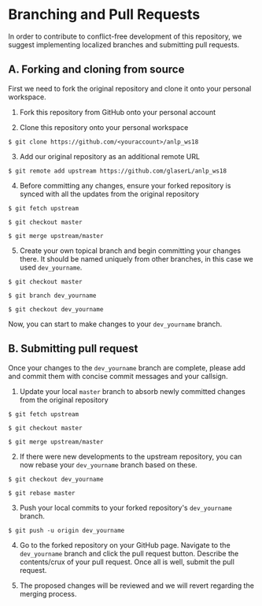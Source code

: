 # Branching and Pull Requests

In order to contribute to conflict-free development of this repository, we suggest implementing localized branches and submitting pull requests.

## A. Forking and cloning from source

First we need to fork the original repository and clone it onto your personal workspace.

1. Fork this repository from GitHub onto your personal account

2. Clone this repository onto your personal workspace

```shell
$ git clone https://github.com/<youraccount>/anlp_ws18
```

3. Add our original repository as an additional remote URL

```shell
$ git remote add upstream https://github.com/glaserL/anlp_ws18
```

4. Before committing any changes, ensure your forked repository is synced with all the updates from the original repository

```shell
$ git fetch upstream

$ git checkout master

$ git merge upstream/master
```

5. Create your own topical branch and begin committing your changes there. It should be named uniquely from other branches, in this case we used `dev_yourname`.

```shell
$ git checkout master

$ git branch dev_yourname

$ git checkout dev_yourname
```

Now, you can start to make changes to your `dev_yourname` branch.

## B. Submitting pull request

Once your changes to the `dev_yourname` branch are complete, please add and commit them with concise commit messages and your callsign.

1. Update your local `master` branch to absorb newly committed changes from the original repository

```shell
$ git fetch upstream

$ git checkout master

$ git merge upstream/master
```

2. If there were new developments to the upstream repository, you can now rebase your `dev_yourname` branch based on these.

```shell
$ git checkout dev_yourname

$ git rebase master
```

3. Push your local commits to your forked repository's `dev_yourname` branch.

```shell
$ git push -u origin dev_yourname
```

4. Go to the forked repository on your GitHub page. Navigate to the `dev_yourname` branch and click the pull request button. Describe the contents/crux of your pull request. Once all is well, submit the pull request.

5. The proposed changes will be reviewed and we will revert regarding the merging process.
